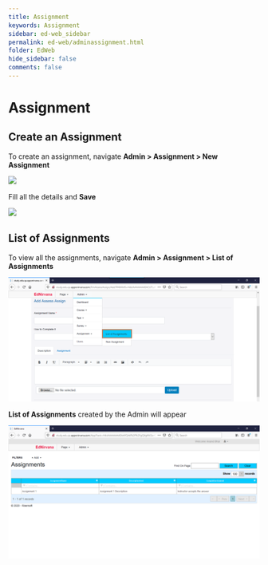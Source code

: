 ```yaml
---
title: Assignment
keywords: Assignment
sidebar: ed-web_sidebar
permalink: ed-web/adminassignment.html
folder: EdWeb
hide_sidebar: false
comments: false
---
```



# Assignment

## Create an Assignment

To create an assignment, navigate **Admin > Assignment > New Assignment**

![](/images/22.png)

 Fill all the details and **Save**

![](/images/23.png)

## List of Assignments

To view all the assignments, navigate **Admin > Assignment > List of Assignments**

![](/images/24.png)

**List of Assignments** created by the Admin will appear

![](/images/25.png)
